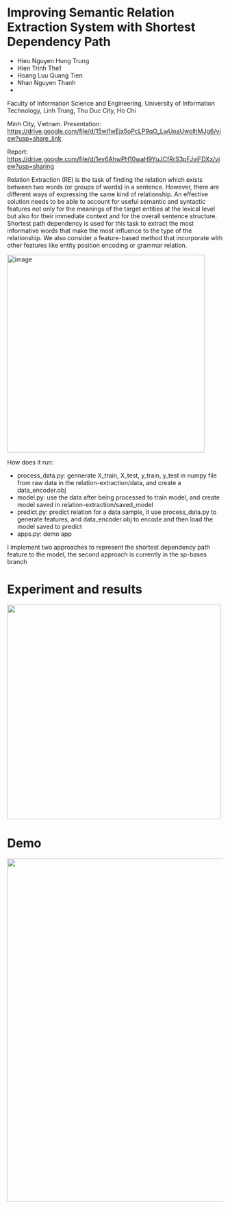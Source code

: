# Improving Semantic Relation Extraction System with Shortest Dependency Path

  - Hieu Nguyen Hung Trung
  - Hien Trinh The1
  - Hoang Luu Quang Tien
  - Nhan Nguyen Thanh
  - 
Faculty of Information Science and Engineering, University of
Information Technology, Linh Trung, Thu Duc City, Ho Chi

Minh City, Vietnam.
Presentation: https://drive.google.com/file/d/15wI1wEjx5oPcLP9qO_LwUoaUwolhMJg6/view?usp=share_link

Report: https://drive.google.com/file/d/1ev6AhwPH10waH9YuJCfRrS3pFJviFDXx/view?usp=sharing

Relation Extraction (RE) is the task of finding the relation which exists between two words (or groups of words) in a sentence. However, there are different ways of expressing the same kind of relationship. An effective solution needs to be able to account for useful semantic and syntactic features not only for the meanings of the target entities at the lexical level but also for their immediate context and for the overall sentence structure.  Shortest path dependency is used for this task to extract the most informative words that make the most influence to the type of the relationship. We also consider a feature-based method that incorporate with other features like entity position encoding or grammar relation.

<img width="461" alt="image" src="https://user-images.githubusercontent.com/84280247/220658280-0b80c51d-efe1-4036-a896-c77ebc7f8a73.png">

How does it run:
- process_data.py: gennerate X_train, X_test, y_train, y_test in numpy file from raw data in the relation-extraction/data, and create a data_encoder.obj
- model.py: use the data after being processed to train model, and create model saved in relation-extraction/saved_model
- predict.py: predict relation for a data sample, it use process_data.py to generate features, and data_encoder.obj to encode and then load the model saved to predict
- apps.py: demo app

I implement two approaches to represent the shortest dependency path feature to the model, the second approach is currently in the sp-bases branch

# Experiment and results
<img src="https://user-images.githubusercontent.com/84280247/223452855-087c57ef-70f0-4c17-9118-2169336332bf.png"  width="500">

# Demo
<img src="https://user-images.githubusercontent.com/84280247/223474150-4a567212-0ec5-4426-a766-daa9741c2ad7.png"  width="800">

